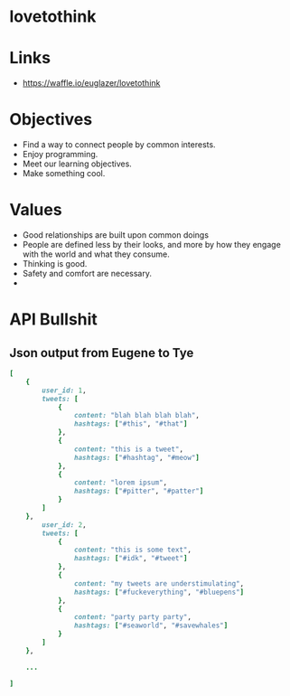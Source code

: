 lovetothink
===========

# Links
* https://waffle.io/euglazer/lovetothink

# Objectives
* Find a way to connect people by common interests. 
* Enjoy programming.
* Meet our learning objectives.
* Make something cool.

# Values
* Good relationships are built upon common doings
* People are defined less by their looks, and more by how they engage with the world and what they consume.
* Thinking is good.
* Safety and comfort are necessary.
* 
# API Bullshit
## Json output from Eugene to Tye
```ruby
[ 
	{ 
		user_id: 1,
		tweets: [
			{ 
				content: "blah blah blah blah",
				hashtags: ["#this", "#that"]
			},
			{ 
				content: "this is a tweet",
				hashtags: ["#hashtag", "#meow"]
			},
			{ 
				content: "lorem ipsum",
				hashtags: ["#pitter", "#patter"]
			}
		]
	},
		user_id: 2,
		tweets: [
			{ 
				content: "this is some text",
				hashtags: ["#idk", "#tweet"]
			},
			{ 
				content: "my tweets are understimulating",
				hashtags: ["#fuckeverything", "#bluepens"]
			},
			{ 
				content: "party party party",
				hashtags: ["#seaworld", "#savewhales"]
			}
		]
	},

	...

]
```
